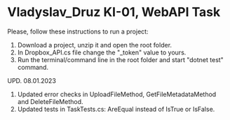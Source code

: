 # Vladyslav_Druz KI-01, WebAPI Task
Please, follow these instructions to run a project:
1. Download a project, unzip it and open the root folder.
2. In Dropbox_API.cs file change the "_token" value to yours.
3. Run the terminal/command line in the root folder and start "dotnet test" command.

UPD. 08.01.2023
1. Updated error checks in UploadFileMethod, GetFileMetadataMethod and DeleteFileMethod.
2. Updated tests in TaskTests.cs: AreEqual instead of IsTrue or IsFalse.
